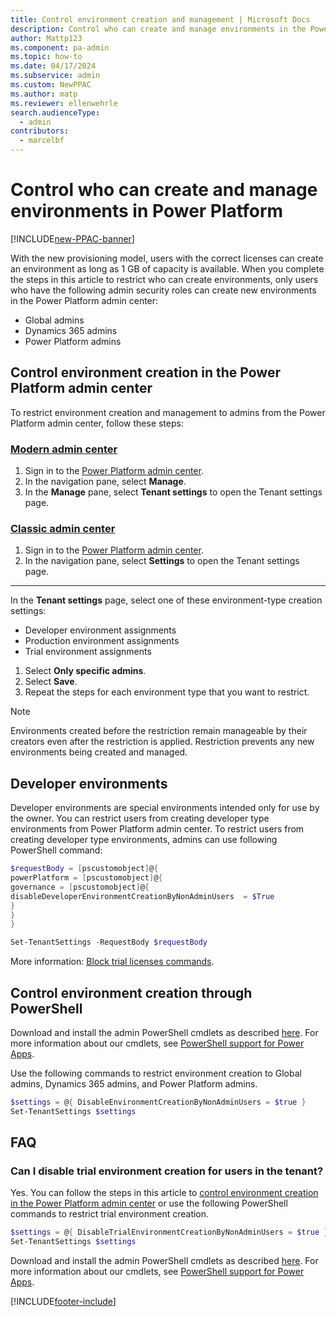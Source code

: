```yaml
---
title: Control environment creation and management | Microsoft Docs
description: Control who can create and manage environments in the Power Platform admin center.
author: Mattp123
ms.component: pa-admin
ms.topic: how-to
ms.date: 04/17/2024
ms.subservice: admin
ms.custom: NewPPAC
ms.author: matp
ms.reviewer: ellenwehrle
search.audienceType: 
  - admin
contributors:
  - marcelbf
---
```

# Control who can create and manage environments in Power Platform

[!INCLUDE[new-PPAC-banner](~/includes/new-PPAC-banner.md)]

With the new provisioning model, users with the correct licenses can create an environment as long as 1 GB of capacity is available. When you complete the steps in this article to restrict who can create environments, only users who have the following admin security roles can create new environments in the Power Platform admin center:

- Global admins
- Dynamics 365 admins
- Power Platform admins

## Control environment creation in the Power Platform admin center

To restrict environment creation and management to admins from the Power Platform admin center, follow these steps:

### [Modern admin center](#tab/new)
1. Sign in to the [Power Platform admin center](https://admin.powerplatform.microsoft.com/).
1. In the navigation pane, select **Manage**.
1. In the **Manage** pane, select **Tenant settings** to open the Tenant settings page.

### [Classic admin center](#tab/classic)
1. Sign in to the [Power Platform admin center](https://admin.powerplatform.microsoft.com/).
1. In the navigation pane, select **Settings** to open the Tenant settings page.
---

In the **Tenant settings** page, select one of these environment-type creation settings:

   - Developer environment assignments
   - Production environment assignments
   - Trial environment assignments

1. Select **Only specific admins**.
1. Select **Save**.
1. Repeat the steps for each environment type that you want to restrict.

> [!NOTE]
> Environments created before the restriction remain manageable by their creators even after the restriction is applied. Restriction prevents any new environments being created and managed. 

## Developer environments

Developer environments are special environments intended only for use by the owner. You can restrict users from creating developer type environments from Power Platform admin center.
To restrict users from creating developer type environments, admins can use following PowerShell command:

```powershell
$requestBody = [pscustomobject]@{
powerPlatform = [pscustomobject]@{
governance = [pscustomobject]@{
disableDeveloperEnvironmentCreationByNonAdminUsers  = $True
}
}
}

Set-TenantSettings -RequestBody $requestBody
```
More information: [Block trial licenses commands](/power-platform/admin/powerapps-powershell#block-trial-licenses-commands).

## Control environment creation through PowerShell

Download and install the admin PowerShell cmdlets as described [here](https://www.powershellgallery.com/packages/Microsoft.PowerApps.Administration.PowerShell/2.0.1). For more information about our cmdlets, see [PowerShell support for Power Apps](powerapps-powershell.md).

Use the following commands to restrict environment creation to Global admins, Dynamics 365 admins, and Power Platform admins. 

```powershell
$settings = @{ DisableEnvironmentCreationByNonAdminUsers = $true }
Set-TenantSettings $settings
```

## FAQ

### Can I disable trial environment creation for users in the tenant?

Yes. You can follow the steps in this article to [control environment creation in the Power Platform admin center](#control-environment-creation-in-the-power-platform-admin-center) or use the following PowerShell commands to restrict trial environment creation.

```powershell
$settings = @{ DisableTrialEnvironmentCreationByNonAdminUsers = $true }
Set-TenantSettings $settings
```

Download and install the admin PowerShell cmdlets as described [here](https://www.powershellgallery.com/packages/Microsoft.PowerApps.Administration.PowerShell/2.0.1). For more information about our cmdlets, see [PowerShell support for Power Apps](powerapps-powershell.md).


[!INCLUDE[footer-include](../includes/footer-banner.md)]
